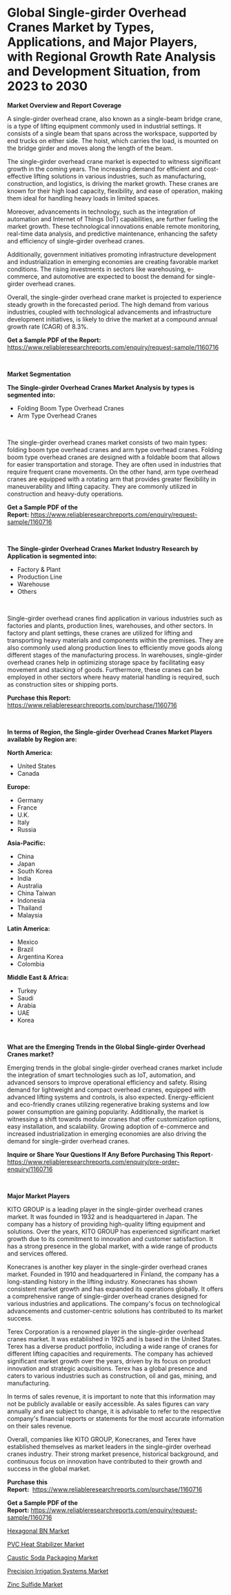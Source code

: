 <p><h1>Global Single-girder Overhead Cranes Market by Types, Applications, and Major Players, with Regional Growth Rate Analysis and Development Situation, from 2023 to 2030</h1></p><p><strong>Market Overview and Report Coverage</strong></p>
<p><p>A single-girder overhead crane, also known as a single-beam bridge crane, is a type of lifting equipment commonly used in industrial settings. It consists of a single beam that spans across the workspace, supported by end trucks on either side. The hoist, which carries the load, is mounted on the bridge girder and moves along the length of the beam.</p><p>The single-girder overhead crane market is expected to witness significant growth in the coming years. The increasing demand for efficient and cost-effective lifting solutions in various industries, such as manufacturing, construction, and logistics, is driving the market growth. These cranes are known for their high load capacity, flexibility, and ease of operation, making them ideal for handling heavy loads in limited spaces.</p><p>Moreover, advancements in technology, such as the integration of automation and Internet of Things (IoT) capabilities, are further fueling the market growth. These technological innovations enable remote monitoring, real-time data analysis, and predictive maintenance, enhancing the safety and efficiency of single-girder overhead cranes.</p><p>Additionally, government initiatives promoting infrastructure development and industrialization in emerging economies are creating favorable market conditions. The rising investments in sectors like warehousing, e-commerce, and automotive are expected to boost the demand for single-girder overhead cranes.</p><p>Overall, the single-girder overhead crane market is projected to experience steady growth in the forecasted period. The high demand from various industries, coupled with technological advancements and infrastructure development initiatives, is likely to drive the market at a compound annual growth rate (CAGR) of 8.3%.</p></p>
<p><strong>Get a Sample PDF of the Report:</strong> <a href="https://www.reliableresearchreports.com/enquiry/request-sample/1160716">https://www.reliableresearchreports.com/enquiry/request-sample/1160716</a></p>
<p>&nbsp;</p>
<p><strong>Market Segmentation</strong></p>
<p><strong>The Single-girder Overhead Cranes Market Analysis by types is segmented into:</strong></p>
<p><ul><li>Folding Boom Type Overhead Cranes</li><li>Arm Type Overhead Cranes</li></ul></p>
<p>&nbsp;</p>
<p><p>The single-girder overhead cranes market consists of two main types: folding boom type overhead cranes and arm type overhead cranes. Folding boom type overhead cranes are designed with a foldable boom that allows for easier transportation and storage. They are often used in industries that require frequent crane movements. On the other hand, arm type overhead cranes are equipped with a rotating arm that provides greater flexibility in maneuverability and lifting capacity. They are commonly utilized in construction and heavy-duty operations.</p></p>
<p><strong>Get a Sample PDF of the Report:</strong>&nbsp;<a href="https://www.reliableresearchreports.com/enquiry/request-sample/1160716">https://www.reliableresearchreports.com/enquiry/request-sample/1160716</a></p>
<p>&nbsp;</p>
<p><strong>The Single-girder Overhead Cranes Market Industry Research by Application is segmented into:</strong></p>
<p><ul><li>Factory & Plant</li><li>Production Line</li><li>Warehouse</li><li>Others</li></ul></p>
<p>&nbsp;</p>
<p><p>Single-girder overhead cranes find application in various industries such as factories and plants, production lines, warehouses, and other sectors. In factory and plant settings, these cranes are utilized for lifting and transporting heavy materials and components within the premises. They are also commonly used along production lines to efficiently move goods along different stages of the manufacturing process. In warehouses, single-girder overhead cranes help in optimizing storage space by facilitating easy movement and stacking of goods. Furthermore, these cranes can be employed in other sectors where heavy material handling is required, such as construction sites or shipping ports.</p></p>
<p><strong>Purchase this Report:</strong>&nbsp; <a href="https://www.reliableresearchreports.com/purchase/1160716">https://www.reliableresearchreports.com/purchase/1160716</a></p>
<p>&nbsp;</p>
<p><strong>In terms of Region, the Single-girder Overhead Cranes Market Players available by Region are:</strong></p>
<p>
    <p> <strong> North America: </strong>
        <ul>
            <li>United States</li>
            <li>Canada</li>
        </ul>
        </p> 
    <p> <strong> Europe: </strong>
        <ul>
            <li>Germany</li>
            <li>France</li>
            <li>U.K.</li>
            <li>Italy</li>
            <li>Russia</li>
        </ul>
        </p> 
    <p> <strong> Asia-Pacific: </strong>
        <ul>
            <li>China</li>
            <li>Japan</li>
            <li>South Korea</li>
            <li>India</li>
            <li>Australia</li>
            <li>China Taiwan</li>
            <li>Indonesia</li>
            <li>Thailand</li>
            <li>Malaysia</li>
        </ul>
        </p> 
    <p> <strong> Latin America: </strong>
        <ul>
            <li>Mexico</li>
            <li>Brazil</li>
            <li>Argentina Korea</li>
            <li>Colombia</li>
        </ul>
        </p> 
    <p> <strong> Middle East & Africa: </strong>
        <ul>
            <li>Turkey</li>
            <li>Saudi</li>
            <li>Arabia</li>
            <li>UAE</li>
            <li>Korea</li>
        </ul>
    </p>
    </p>
<p>&nbsp;</p>
<p><strong>What are the Emerging Trends in the Global Single-girder Overhead Cranes market?</strong></p>
<p><p>Emerging trends in the global single-girder overhead cranes market include the integration of smart technologies such as IoT, automation, and advanced sensors to improve operational efficiency and safety. Rising demand for lightweight and compact overhead cranes, equipped with advanced lifting systems and controls, is also expected. Energy-efficient and eco-friendly cranes utilizing regenerative braking systems and low power consumption are gaining popularity. Additionally, the market is witnessing a shift towards modular cranes that offer customization options, easy installation, and scalability. Growing adoption of e-commerce and increased industrialization in emerging economies are also driving the demand for single-girder overhead cranes.</p></p>
<p><strong>Inquire or Share Your Questions If Any Before Purchasing This Report</strong>- <a href="https://www.reliableresearchreports.com/enquiry/pre-order-enquiry/1160716">https://www.reliableresearchreports.com/enquiry/pre-order-enquiry/1160716</a></p>
<p>&nbsp;</p>
<p><strong>Major Market Players</strong></p>
<p><p>KITO GROUP is a leading player in the single-girder overhead cranes market. It was founded in 1932 and is headquartered in Japan. The company has a history of providing high-quality lifting equipment and solutions. Over the years, KITO GROUP has experienced significant market growth due to its commitment to innovation and customer satisfaction. It has a strong presence in the global market, with a wide range of products and services offered.</p><p>Konecranes is another key player in the single-girder overhead cranes market. Founded in 1910 and headquartered in Finland, the company has a long-standing history in the lifting industry. Konecranes has shown consistent market growth and has expanded its operations globally. It offers a comprehensive range of single-girder overhead cranes designed for various industries and applications. The company's focus on technological advancements and customer-centric solutions has contributed to its market success.</p><p>Terex Corporation is a renowned player in the single-girder overhead cranes market. It was established in 1925 and is based in the United States. Terex has a diverse product portfolio, including a wide range of cranes for different lifting capacities and requirements. The company has achieved significant market growth over the years, driven by its focus on product innovation and strategic acquisitions. Terex has a global presence and caters to various industries such as construction, oil and gas, mining, and manufacturing.</p><p>In terms of sales revenue, it is important to note that this information may not be publicly available or easily accessible. As sales figures can vary annually and are subject to change, it is advisable to refer to the respective company's financial reports or statements for the most accurate information on their sales revenue.</p><p>Overall, companies like KITO GROUP, Konecranes, and Terex have established themselves as market leaders in the single-girder overhead cranes industry. Their strong market presence, historical background, and continuous focus on innovation have contributed to their growth and success in the global market.</p></p>
<p><strong>Purchase this Report:</strong>&nbsp;&nbsp;<a href="https://www.reliableresearchreports.com/purchase/1160716">https://www.reliableresearchreports.com/purchase/1160716</a></p>
<p></p>
<p><strong>Get a Sample PDF of the Report:</strong>&nbsp;<a href="https://www.reliableresearchreports.com/enquiry/request-sample/1160716">https://www.reliableresearchreports.com/enquiry/request-sample/1160716</a></p>
<p><p><a href="https://www.linkedin.com/pulse/decoding-hexagonal-bn-market-deep-dive-latest-trends-segmentation-q3gre/">Hexagonal BN Market</a></p><p><a href="https://medium.com/@kimberlymontgomery2004/pvc-heat-stabilizer-market-size-growth-forecast-2023-2030-aba9d77c4591">PVC Heat Stabilizer Market</a></p><p><a href="https://www.linkedin.com/pulse/caustic-soda-packaging-market-challenges-opportunities-growth-uozwe/">Caustic Soda Packaging Market</a></p><p><a href="https://medium.com/@isomgleason/precision-irrigation-systems-market-size-growth-forecast-2023-2030-4fcfcabc5481">Precision Irrigation Systems Market</a></p><p><a href="https://www.linkedin.com/pulse/zinc-sulfide-market-size-growth-forecast-from-2023--8ijne/">Zinc Sulfide Market</a></p></p>